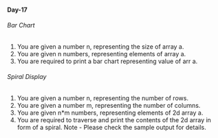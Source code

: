 #### Day-17
###### Bar Chart
1. You are given a number n, representing the size of array a.
2. You are given n numbers, representing elements of array a.
3. You are required to print a bar chart representing value of arr a.


###### Spiral Display
1. You are given a number n, representing the number of rows.
2. You are given a number m, representing the number of columns.
3. You are given n*m numbers, representing elements of 2d array a.
4. You are required to traverse and print the contents of the 2d array in form of a spiral.
Note - Please check the sample output for details.
